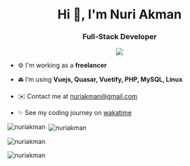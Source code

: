 <h1 align="center">Hi 🗿, I'm Nuri Akman</h1>
<h3 align="center">Full-Stack Developer</h3>
<p align='center'> <img src="https://wakatime.com/badge/user/3f63702d-187f-430f-a970-94b499de6a74.svg"> </p>

- ⚙️ I'm working as a **freelancer**

- 🚘 I’m using **Vuejs, Quasar, Vuetify, PHP, MySQL, Linux**

- ✉️ Contact me at nuriakman@gmail.com

- ✨ See my coding journey on [wakatime](https://wakatime.com/@nuriakman)


<p><img align="left" src="https://github-readme-stats.vercel.app/api/top-langs?username=nuriakman&show_icons=true&locale=en&layout=compact" alt="nuriakman" /></p>

<p>&nbsp;<img align="center" src="https://github-readme-stats.vercel.app/api?username=nuriakman&show_icons=true&locale=en" alt="nuriakman" /></p>

<p><img align="center" src="https://github-readme-streak-stats.herokuapp.com/?user=nuriakman&" alt="nuriakman" /></p>

<p align="left"> <img src="https://komarev.com/ghpvc/?username=nuriakman&label=ProfileViews&color=0e75b6&style=flat" alt="nuriakman" /> </p>
